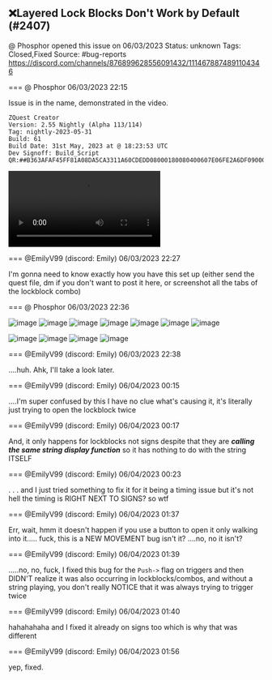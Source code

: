 ## ❌Layered Lock Blocks Don't Work by Default (#2407)
@ Phosphor opened this issue on 06/03/2023
Status: unknown
Tags: Closed,Fixed
Source: #bug-reports https://discord.com/channels/876899628556091432/1114678874891104346


=== @ Phosphor 06/03/2023 22:15

Issue is in the name, demonstrated in the video. 
```
ZQuest Creator
Version: 2.55 Nightly (Alpha 113/114)
Tag: nightly-2023-05-31
Build: 61
Build Date: 31st May, 2023 at @ 18:23:53 UTC
Dev Signoff: Build_Script
QR:##B363AFAF45FF81A08DA5CA3311A60CDEDD08000180080400607E06FE2A6DF0900043020400BF8201128E5864000000000000D00200000000000000000000000000000000000000000000000000000000098083E61F080000000000000000000000000000##
```
![image](https://cdn.discordapp.com/attachments/1114678874891104346/1114678875130183811/2023-06-03_18-11-37.mp4?ex=65ecdf99&is=65da6a99&hm=431c40aac3ef6efd86df0cd34f1d96092ea21c93a0c66751ca8a77ad7e360e05&)

=== @EmilyV99 (discord: Emily) 06/03/2023 22:27

I'm gonna need to know exactly how you have this set up
(either send the quest file, dm if you don't want to post it here, or screenshot all the tabs of the lockblock combo)

=== @ Phosphor 06/03/2023 22:36


![image](https://cdn.discordapp.com/attachments/1114678874891104346/1114684055175303258/image.png?ex=65ece46c&is=65da6f6c&hm=9acc12027d1e70a68da785fbe788b89651e32372c06dc7c85b425b85488e61ea&)
![image](https://cdn.discordapp.com/attachments/1114678874891104346/1114684055515046000/image.png?ex=65ece46c&is=65da6f6c&hm=b4d2c6e4c36b35e0826e6c8bdb35e6524046929df91113914354bd15312d8218&)
![image](https://cdn.discordapp.com/attachments/1114678874891104346/1114684055850586232/image.png?ex=65ece46c&is=65da6f6c&hm=86ee8a9c2d9e024374c9ac2001afe4c37289dbaf6b6bfa6940b55f3b302191d0&)
![image](https://cdn.discordapp.com/attachments/1114678874891104346/1114684056236466296/image.png?ex=65ece46c&is=65da6f6c&hm=81def063d559e1d613606ce56a24d01df228b98df2e8e33238556cc8f72707b3&)
![image](https://cdn.discordapp.com/attachments/1114678874891104346/1114684056517476352/image.png?ex=65ece46c&is=65da6f6c&hm=48a574081c1ef4ea685cad7ac2b0edead978b6a9b432fac8dad714e487649bf2&)
![image](https://cdn.discordapp.com/attachments/1114678874891104346/1114684056798498856/image.png?ex=65ece46c&is=65da6f6c&hm=4c21692bcd02353d8f02012de9c654c47be547cba85d49fa693dd4e30bcf804a&)
![image](https://cdn.discordapp.com/attachments/1114678874891104346/1114684057108873216/image.png?ex=65ece46d&is=65da6f6d&hm=16eb013e88b8f9dceb4e079c858c7546f76457b8bf29cc1b77af9d243bf1af20&)

![image](https://cdn.discordapp.com/attachments/1114678874891104346/1114684164734713878/image.png?ex=65ece486&is=65da6f86&hm=f412d1c2c41e4ae5ff0aadeae8a66634708d8696429818327a140bb32560f838&)
![image](https://cdn.discordapp.com/attachments/1114678874891104346/1114684164948635768/image.png?ex=65ece486&is=65da6f86&hm=e9a502dcc8e6345dbbe67158dc81ddb5d9c17f80426d29e5710ad644210808f6&)
![image](https://cdn.discordapp.com/attachments/1114678874891104346/1114684165183508500/image.png?ex=65ece486&is=65da6f86&hm=4672d5cf4d9246f3173a1bbb551a6d47583258d38500085b958451926908aed6&)
![image](https://cdn.discordapp.com/attachments/1114678874891104346/1114684165430968441/image.png?ex=65ece486&is=65da6f86&hm=e2e16a005dc2ceb98f5778128c8ae8ba2aad45d7258e2c6707e24dc47676b203&)

=== @EmilyV99 (discord: Emily) 06/03/2023 22:38

....huh. Ahk, I'll take a look later.

=== @EmilyV99 (discord: Emily) 06/04/2023 00:15

....I'm super confused by this
I have no clue what's causing it, it's literally just trying to open the lockblock twice

=== @EmilyV99 (discord: Emily) 06/04/2023 00:17

And, it only happens for lockblocks
not signs
despite that they are ***calling the same string display function***
so it has nothing to do with the string ITSELF

=== @EmilyV99 (discord: Emily) 06/04/2023 00:23

. . . and I just tried something to fix it for it being a timing issue but
it's not
hell
the timing is RIGHT NEXT TO SIGNS?
so
wtf

=== @EmilyV99 (discord: Emily) 06/04/2023 01:37

Err, wait, hmm
it doesn't happen if you use a button to open it
only walking into it.....
fuck, this is a NEW MOVEMENT bug isn't it?
....no, no it isn't?

=== @EmilyV99 (discord: Emily) 06/04/2023 01:39

.....no, no, fuck, I fixed this bug for the `Push->` flag on triggers and then DIDN'T realize it was also occurring in lockblocks/combos, and without a string playing, you don't really NOTICE that it was always trying to trigger twice

=== @EmilyV99 (discord: Emily) 06/04/2023 01:40

hahahahaha
and I fixed it already on signs too
which is why that was different

=== @EmilyV99 (discord: Emily) 06/04/2023 01:56

yep, fixed.
